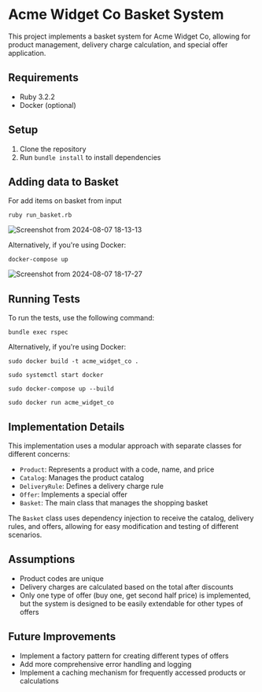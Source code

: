 # Acme Widget Co Basket System

This project implements a basket system for Acme Widget Co, allowing for product management, delivery charge calculation, and special offer application.

## Requirements

- Ruby 3.2.2
- Docker (optional)

## Setup

1. Clone the repository
2. Run `bundle install` to install dependencies

## Adding data to Basket

For add items on basket from input

```
ruby run_basket.rb
```
![Screenshot from 2024-08-07 18-13-13](https://github.com/user-attachments/assets/b3e78447-8e9f-47c3-94a2-a23238b2b89e)

Alternatively, if you're using Docker:

```
docker-compose up
```
![Screenshot from 2024-08-07 18-17-27](https://github.com/user-attachments/assets/33b9420f-6b61-49e6-b742-9b5f3a5fe971)

## Running Tests

To run the tests, use the following command:

```
bundle exec rspec
```

Alternatively, if you're using Docker:

```
sudo docker build -t acme_widget_co .
```
```
sudo systemctl start docker
```
```
sudo docker-compose up --build
```
```
sudo docker run acme_widget_co
```


## Implementation Details

This implementation uses a modular approach with separate classes for different concerns:

- `Product`: Represents a product with a code, name, and price
- `Catalog`: Manages the product catalog
- `DeliveryRule`: Defines a delivery charge rule
- `Offer`: Implements a special offer
- `Basket`: The main class that manages the shopping basket

The `Basket` class uses dependency injection to receive the catalog, delivery rules, and offers, allowing for easy modification and testing of different scenarios.

## Assumptions

- Product codes are unique
- Delivery charges are calculated based on the total after discounts
- Only one type of offer (buy one, get second half price) is implemented, but the system is designed to be easily extendable for other types of offers

## Future Improvements

- Implement a factory pattern for creating different types of offers
- Add more comprehensive error handling and logging
- Implement a caching mechanism for frequently accessed products or calculations
